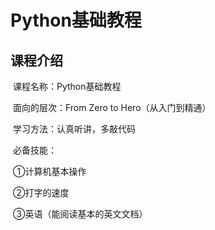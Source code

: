 # Python基础教程

## 课程介绍

​	课程名称：Python基础教程	

​	面向的层次：From Zero to Hero（从入门到精通）

​	学习方法：认真听讲，多敲代码

​	必备技能：

​		①计算机基本操作

​		②打字的速度

​		③英语（能阅读基本的英文文档）

